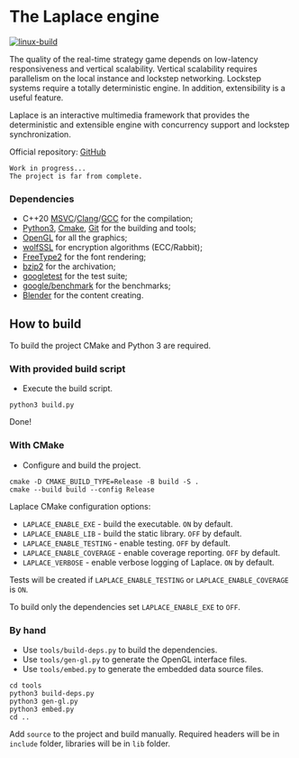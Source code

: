 #   The Laplace engine
[![linux-build][linux-build-badge]][linux-build-link]

The quality of the real-time strategy game depends on low-latency responsiveness and vertical scalability. Vertical scalability requires parallelism on the local instance and lockstep networking. Lockstep systems require a totally deterministic engine. In addition, extensibility is a useful feature.

Laplace is an interactive multimedia framework that provides the deterministic and extensible engine with concurrency support and lockstep synchronization.

Official repository: [GitHub][laplace-link]

    Work in progress...
    The project is far from complete.

### Dependencies
- C++20 [MSVC][msvc-link]/[Clang][clang-link]/[GCC][gcc-link] for the compilation;
- [Python3][python-link], [Cmake][cmake-link], [Git][git-link] for the building and tools;
- [OpenGL][opengl-link] for all the graphics;
- [wolfSSL][wolfssl-link] for encryption algorithms (ECC/Rabbit);
- [FreeType2][freetype-link] for the font rendering;
- [bzip2][bzip2-link] for the archivation;
- [googletest][googletest-link] for the test suite;
- [google/benchmark][benchmark-link] for the benchmarks;
- [Blender][blender-link] for the content creating.

##  How to build
To build the project CMake and Python 3 are required.

### With provided build script
- Execute the build script.

```shell
python3 build.py
```
Done!

### With CMake
- Configure and build the project.

```shell
cmake -D CMAKE_BUILD_TYPE=Release -B build -S .
cmake --build build --config Release
```

Laplace CMake configuration options:
- `LAPLACE_ENABLE_EXE` - build the executable. `ON` by default.
- `LAPLACE_ENABLE_LIB` - build the static library. `OFF` by default.
- `LAPLACE_ENABLE_TESTING` - enable testing. `OFF` by default.
- `LAPLACE_ENABLE_COVERAGE` - enable coverage reporting. `OFF` by default.
- `LAPLACE_VERBOSE` - enable verbose logging of Laplace. `ON` by default.

Tests will be created if `LAPLACE_ENABLE_TESTING` or `LAPLACE_ENABLE_COVERAGE` is `ON`.

To build only the dependencies set `LAPLACE_ENABLE_EXE` to `OFF`.

### By hand
- Use `tools/build-deps.py` to build the dependencies.
- Use `tools/gen-gl.py` to generate the OpenGL interface files.
- Use `tools/embed.py` to generate the embedded data source files.

```shell
cd tools
python3 build-deps.py
python3 gen-gl.py
python3 embed.py
cd ..
```

Add `source` to the project and build manually. Required headers will be in `include` folder, libraries will be in `lib` folder.

[linux-build-badge]:    https://github.com/automainint/laplace/workflows/linux-build/badge.svg
[linux-build-link]:     https://github.com/automainint/laplace/actions?query=workflow%3Alinux-build

[laplace-link]:     https://github.com/automainint/laplace
[msvc-link]:        https://visualstudio.microsoft.com/vs/features/cplusplus
[clang-link]:       https://clang.llvm.org
[gcc-link]:         https://gcc.gnu.org
[python-link]:      https://www.python.org
[cmake-link]:       https://cmake.org
[git-link]:         https://git-scm.com
[opengl-link]:      https://www.khronos.org/registry/OpenGL/index_gl.php
[wolfssl-link]:     https://github.com/wolfSSL/wolfssl
[freetype-link]:    https://gitlab.freedesktop.org/freetype/freetype
[bzip2-link]:       https://gitlab.com/federicomenaquintero/bzip2
[googletest-link]:  https://github.com/google/googletest
[benchmark-link]:   https://github.com/google/benchmark
[blender-link]:     https://www.blender.org

